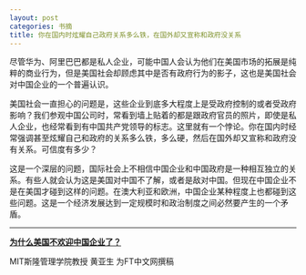 ```yaml
---
layout: post
categories: 书摘
title: 你在国内时炫耀自己政府关系多么铁，在国外却又宣称和政府没关系
---
```


尽管华为、阿里巴巴都是私人企业，可能中国人会认为他们在美国市场的拓展是纯粹的商业行为，但是美国社会却顾虑其中是否有政府行为的影子，这也是美国社会对中国企业的一个普遍认识。

美国社会一直担心的问题是，这些企业到底多大程度上是受政府控制的或者受政府影响？我们参观中国公司时，常看到墙上贴着的都是跟政府官员的照片，即使是私人企业，也经常看到有中国共产党领导的标志。这里就有一个悖论。你在国内时经常强调甚至炫耀自己和政府的关系多么铁，多么硬，然后在国外却又宣称和政府没有关系。可信度有多少？

这是一个深层的问题，国际社会上不相信中国企业和中国政府是一种相互独立的关系。有些人就会认为这是美国对中国不了解，或者是敌对中国。但现在中国企业不是在美国才碰到这样的问题。在澳大利亚和欧洲，中国企业某种程度上也都碰到这些问题。这是一个经济发展达到一定规模时和政治制度之间必然要产生的一个矛盾。

---

**[为什么美国不欢迎中国企业了？](http://www.ftchinese.com/story/001076212)**

MIT斯隆管理学院教授 黄亚生 为FT中文网撰稿